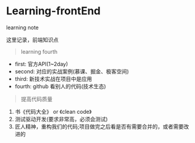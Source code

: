 # Learning-frontEnd
learning note

这里记录，前端知识点

> learning fourth
  - first: 官方API(1~2day)
  - second: 对应的实战案例(慕课、掘金、极客空间)
  - third: 新技术实战在项目中是应用
  - fourth: github 看别人的代码(技术生态)

> 提高代码质量	
1. 书《代码大全》 or 《clean code》
2. 测试驱动开发(要求非常高，必须会测试)
3. 匠人精神，重构我们的代码;项目做完之后看是否有需要合并的，或者需要改进的
